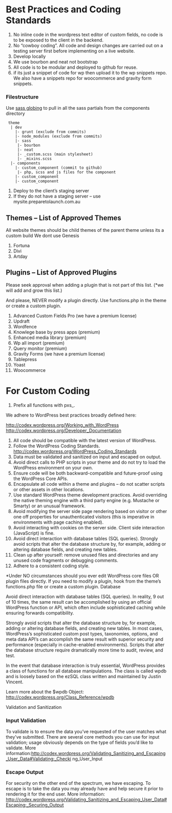 # Best Practices and Coding Standards
 
1. No inline code in the wordpress text editor of custom fields, no code is to be exposed to the client in the backend. 
1. No “cowboy coding”. All code and design changes are carried out on a testing server first before implementing on a live website.
1. Develop locally 
1. We use bourbon and neat not bootstrap  
1. All code is to be modular and deployed to github for reuse. 
1. if its just a snippet of code for wp then upload it to the wp snippets repo. We also have a snippets repo for woocommerce and gravity form snippets.
 
### Filestructure
 Use [sass globing](https://github.com/DennisBecker/grunt-sass-globbing) to pull in all the sass partials from the components directory
```
 theme 
  | dev  
    |- grunt (exclude from commits) 
    |- node_modules (exclude from commits) 
    |- sass 
	 |- bourbon 
	 |- neat  
	 |- _custom.scss (main stylesheet)
	 |- _mixins.scss 
  |- components 
    |- custom_component (commit to github) 
	 |- php, scss and js files for the component 
    |- custom_component 
    |- custom_component 
```
 
1. Deploy to the client’s staging server  
2. If they do not have a staging server – use mysite.preparetolaunch.com.au 
 
## Themes – List of Approved Themes
All website themes should be child themes of the parent theme unless its a custom build
We dont use Genesis
1. Fortuna
1. Divi 
1. Artday 
 
## Plugins – List of Approved Plugins
Please seek approval when adding a plugin that is not part of this list. (*we will add and grow this list.)
 
And please, NEVER modify a plugin directly. Use functions.php in the theme or create a custom plugin.
 
1. Advanced Custom Fields Pro (we have a premium license)
1. Updraft
1. Wordfence 
1. Knowlege base by press apps (premium) 
1. Enhanced media library (premium) 
1. Wp all import (premium) 
1. Query monitor (premium) 
1. Gravity Forms   (we have a premium license)
1. Tablepress 
1. Yoast
1. Woocommerce
 
 
# For Custom Coding
1.   Prefix all functions with pxs_.

We adhere to WordPress best practices broadly defined here:

http://codex.wordpress.org/Working_with_WordPress  http://codex.wordpress.org/Developer_Documentation  
1.   All code should be compatible with the latest version of WordPress.
1.   Follow the WordPress Coding Standards.  http://codex.wordpress.org/WordPress_Coding_Standards
1.   Data must be validated and sanitized on input and escaped on output.
1.   Avoid direct calls to PHP scripts in your theme and do not try to load the WordPress environment on your own.
1.   Ensure code will be both backward-compatible and future-proof using the WordPress Core APIs.
1.   Encapsulate all code within a theme and plugins – do not scatter scripts or other assets in other locations.
1.   Use standard WordPress theme development practices. Avoid overriding the native theming engine with a third party engine (e.g. Mustache or Smarty) or an unusual framework.
1.   Avoid modifying the server side page rendering based on visitor or other one off properties for unauthenticated visitors (this is imperative in environments with page caching enabled).
1.   Avoid interacting with cookies on the server side. Client side interaction (JavaScript) is fine.
1.   Avoid direct interaction with database tables (SQL queries). Strongly avoid scripts that alter the database structure by, for example, adding or altering database fields, and creating new tables.
1.   Clean up after yourself: remove unused files and directories and any unused code fragments or debugging comments.
1.   Adhere to a consistent coding style.

*Under NO circumstances should you ever edit WordPress core files OR plugin files directly. 
If you need to modify a plugin, hook from the theme’s functions.php file or create a custom plugin.
Database

Avoid direct interaction with database tables (SQL queries). 
In reality, 9 out of 10 times, the same result can be accomplished by using an official WordPress function or API, which often include sophisticated caching while ensuring forwards compatibility.

Strongly avoid scripts that alter the database structure by, for example, adding or altering database fields, and creating new tables. In most cases, WordPress’s sophisticated custom post types, taxonomies, options, and meta data API’s can accomplish the same result with superior security and performance (especially in cache-enabled environments). Scripts that alter the database structure require dramatically more time to audit, review, and test.

In the event that database interaction is truly essential, WordPress provides a class of functions for all database manipulations. The class is called wpdb and is loosely based on the ezSQL class written and maintained by Justin Vincent.

Learn more about the $wpdb Object: http://codex.wordpress.org/Class_Reference/wpdb

Validation and Sanitization
### Input Validation
To validate is to ensure the data you’ve requested of the user matches what they’ve submitted. There are several core methods you can use for input validation; usage obviously depends on the type of fields you’d like to validate.
More
information:http://codex.wordpress.org/Validating_Sanitizing_and_Escaping_User_Data#Validating:_Checki ng_User_Input
### Escape Output
For security on the other end of the spectrum, we have escaping. To escape is to take the data you may already have and help secure it prior to rendering it for the end user.
More information: http://codex.wordpress.org/Validating_Sanitizing_and_Escaping_User_Data#Escaping:_Securing_Output
